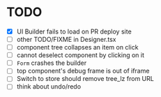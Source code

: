 # TODO

- [x] UI Builder fails to load on PR deploy site
- [ ] other TODO/FIXME in Designer.tsx
- [ ] component tree collapses an item on click
- [ ] cannot deselect component by clicking on it
- [ ] `Form` crashes the builder
- [ ] top component's debug frame is out of iframe
- [ ] Switch to store should remove tree_lz from URL
- [ ] think about undo/redo

